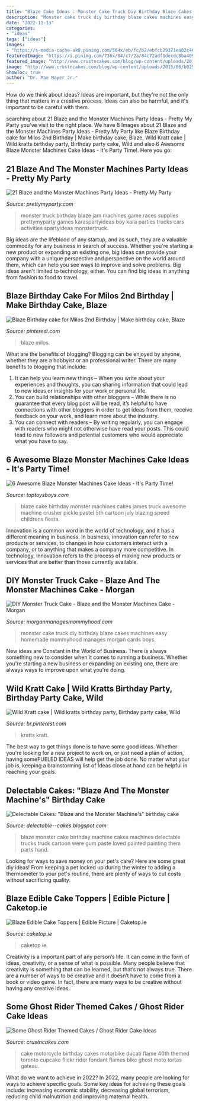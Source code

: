 ```yaml
---
title: "Blaze Cake Ideas : Monster Cake Truck Diy Birthday Blaze Cakes Machines Easy Homemade Mommyhood Manages Morgan Cards Boys"
description: "Monster cake truck diy birthday blaze cakes machines easy homemade mommyhood manages morgan cards boys"
date: "2022-11-13"
categories:
- "ideas"
tags: ["ideas"]
images:
- "https://s-media-cache-ak0.pinimg.com/564x/eb/fc/b2/ebfcb29371ea02c467ceccc9162a9254.jpg"
featuredImage: "https://i.pinimg.com/736x/84/c7/2a/84c72adf1decdc8ba409f2e0a3d18840.jpg"
featured_image: "http://www.crustncakes.com/blog/wp-content/uploads/2015/06/b0259841d7def27f8993ea48d14cf333.jpg"
image: "http://www.crustncakes.com/blog/wp-content/uploads/2015/06/b0259841d7def27f8993ea48d14cf333.jpg"
ShowToc: true
author: "Dr. Mae Mayer Jr."
---
```



How do we think about ideas?
Ideas are important, but they're not the only thing that matters in a creative process. Ideas can also be harmful, and it's important to be careful with them.

	

		
searching about 21 Blaze and the Monster Machines Party Ideas - Pretty My Party you've visit to the right place. We have 8 Images about 21 Blaze and the Monster Machines Party Ideas - Pretty My Party like Blaze Birthday cake for Milos 2nd Birthday | Make birthday cake, Blaze, Wild Kratt cake | Wild kratts birthday party, Birthday party cake, Wild and also 6 Awesome Blaze Monster Machines Cake Ideas - It&#039;s Party Time!. Here you go:
		
    
## 21 Blaze And The Monster Machines Party Ideas - Pretty My Party

<img loading=lazy src="http://www.prettymyparty.com/wp-content/uploads/2017/06/monster-truck-races-game.jpg" onerror="this.onerror=null;this.src='https://tse2.mm.bing.net/th?id=OIP.4yJBpoHAazxGVfcPQ3zqPwHaLH&amp;pid=15.1';" alt="21 Blaze and the Monster Machines Party Ideas - Pretty My Party">

_Source: prettymyparty.com_

>monster truck birthday blaze jam machines game races supplies prettymyparty games karaspartyideas boy kara parties trucks cars activities spartyideas monstertruck. 

	

Big ideas are the lifeblood of any startup, and as such, they are a valuable commodity for any business in search of success. Whether you're starting a new product or expanding an existing one, big ideas can provide your company with a unique perspective and perspective on the world around them, which can help you see ways to improve and solve problems. Big ideas aren't limited to technology, either. You can find big ideas in anything from fashion to food to travel.

    
## Blaze Birthday Cake For Milos 2nd Birthday | Make Birthday Cake, Blaze

<img loading=lazy src="https://i.pinimg.com/originals/3a/42/3c/3a423cea11cdc92d0ffb402973fff217.jpg" onerror="this.onerror=null;this.src='https://tse4.mm.bing.net/th?id=OIP.UdjPnkjRUNfmRxccc_3dUQHaJ4&amp;pid=15.1';" alt="Blaze Birthday cake for Milos 2nd Birthday | Make birthday cake, Blaze">

_Source: pinterest.com_

>blaze milos. 

	

What are the benefits of blogging?
Blogging can be enjoyed by anyone, whether they are a hobbyist or an professional writer. There are many benefits to blogging that include: 
1. It can help you learn new things – When you write about your experiences and thoughts, you can sharing information that could lead to new ideas or insights for your work or personal life. 
2. You can build relationships with other bloggers – While there is no guarantee that every blog post will be read, it’s helpful to have connections with other bloggers in order to get ideas from them, receive feedback on your work, and learn more about the industry. 
3. You can connect with readers – By writing regularly, you can engage with readers who might not otherwise have read your posts. This could lead to new followers and potential customers who would appreciate what you have to say. 

    
## 6 Awesome Blaze Monster Machines Cake Ideas - It&#039;s Party Time!

<img loading=lazy src="https://s-media-cache-ak0.pinimg.com/564x/eb/fc/b2/ebfcb29371ea02c467ceccc9162a9254.jpg" onerror="this.onerror=null;this.src='https://tse1.mm.bing.net/th?id=OIP.UT_PQDi9-MEQDtAbDPuRwwHaKD&amp;pid=15.1';" alt="6 Awesome Blaze Monster Machines Cake Ideas - It&#039;s Party Time!">

_Source: toptoysboys.com_

>blaze cake birthday monster machines cakes james truck awesome machine crusher pickle pastel 5th cartoon july blazing speed childrens fiesta. 

	

Innovation is a common word in the world of technology, and it has a different meaning in business. In business, innovation can refer to new products or services, to changes in how customers interact with a company, or to anything that makes a company more competitive. In technology, innovation refers to the process of making new products or services that are better than those currently available.

    
## DIY Monster Truck Cake - Blaze And The Monster Machines Cake - Morgan

<img loading=lazy src="http://www.morganmanagesmommyhood.com/wp-content/uploads/2017/06/diy-monster-truck-cake-585x1024.jpg" onerror="this.onerror=null;this.src='https://tse2.mm.bing.net/th?id=OIP.6_l90bdlYHLzOfZrdScREAHaM9&amp;pid=15.1';" alt="DIY Monster Truck Cake - Blaze and the Monster Machines Cake - Morgan">

_Source: morganmanagesmommyhood.com_

>monster cake truck diy birthday blaze cakes machines easy homemade mommyhood manages morgan cards boys. 

	

New ideas are Constant in the World of Business. There is always something new to consider when it comes to running a business. Whether you're starting a new business or expanding an existing one, there are always ways to improve upon what you're doing. 

    
## Wild Kratt Cake | Wild Kratts Birthday Party, Birthday Party Cake, Wild

<img loading=lazy src="https://i.pinimg.com/736x/84/c7/2a/84c72adf1decdc8ba409f2e0a3d18840.jpg" onerror="this.onerror=null;this.src='https://tse2.mm.bing.net/th?id=OIP.lgZCA__opcs_Y955VG64VwHaJ3&amp;pid=15.1';" alt="Wild Kratt cake | Wild kratts birthday party, Birthday party cake, Wild">

_Source: br.pinterest.com_

>kratts kratt. 

	

The best way to get things done is to have some good ideas. Whether you're looking for a new project to work on, or just need a plan of action, having someFUELED IDEAS will help get the job done. No matter what your job is, keeping a brainstorming list of Ideas close at hand can be helpful in reaching your goals.

    
## Delectable Cakes: &quot;Blaze And The Monster Machine&#039;s&quot; Birthday Cake

<img loading=lazy src="https://2.bp.blogspot.com/-H2xG3zfHhkI/VPvmhXCpsTI/AAAAAAAADP8/gJQK3_I3uQk/s1600/IMG_1066A.jpg" onerror="this.onerror=null;this.src='https://tse4.mm.bing.net/th?id=OIP.VaF2etIiQAMiHDCCH-e6pwHaFj&amp;pid=15.1';" alt="Delectable Cakes: &quot;Blaze and the Monster Machine&#039;s&quot; birthday cake">

_Source: delectable--cakes.blogspot.com_

>blaze monster cake birthday machine cakes machines delectable trucks truck cartoon were gum paste loved painted painting them parts hand. 

	

Looking for ways to save money on your pet's care? Here are some great diy ideas! From keeping a pet locked up during the winter to adding a thermometer to your pet's routine, there are plenty of ways to cut costs without sacrificing quality.

    
## Blaze Edible Cake Toppers | Edible Picture | Caketop.ie

<img loading=lazy src="https://www.caketop.ie/wp-content/uploads/2017/03/blaze-cupcakes-1.jpg" onerror="this.onerror=null;this.src='https://tse4.mm.bing.net/th?id=OIP.jBWTZLVSqgpy1QuD7u57wgHaKc&amp;pid=15.1';" alt="Blaze Edible Cake Toppers | Edible Picture | Caketop.ie">

_Source: caketop.ie_

>caketop ie. 

	

Creativity is a important part of any person’s life. It can come in the form of ideas, creativity, or a sense of what is possible. Many people believe that creativity is something that can be learned, but that’s not always true. There are a number of ways to be creative and it doesn’t have to come from a book or video game. In fact, there are many ways to be creative without having any creative ideas.

    
## Some Ghost Rider Themed Cakes / Ghost Rider Cake Ideas

<img loading=lazy src="http://www.crustncakes.com/blog/wp-content/uploads/2015/06/b0259841d7def27f8993ea48d14cf333.jpg" onerror="this.onerror=null;this.src='https://tse2.mm.bing.net/th?id=OIP.4VklH2xAyM99gPfDO-R6KQHaHY&amp;pid=15.1';" alt="Some Ghost Rider Themed Cakes / Ghost Rider Cake Ideas">

_Source: crustncakes.com_

>cake motorcycle birthday cakes motorbike ducati flame 40th themed toronto cupcake flickr rider fondant flames bike ghost moto tortas gateau. 

	

What do we want to achieve in 2022?
In 2022, many people are looking for ways to achieve specific goals. Some key ideas for achieving these goals include: increasing economic stability, decreasing global terrorism, reducing child malnutrition and improving maternal health.

